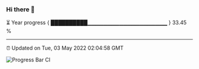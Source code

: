 ### Hi there 👋

⏳ Year progress { ██████████▁▁▁▁▁▁▁▁▁▁▁▁▁▁▁▁▁▁▁▁ } 33.45 %

---

⏰ Updated on Tue, 03 May 2022 02:04:58 GMT

![Progress Bar CI](https://github.com/ZhaoGui/ZhaoGui/workflows/Progress%20Bar%20CI/badge.svg)
